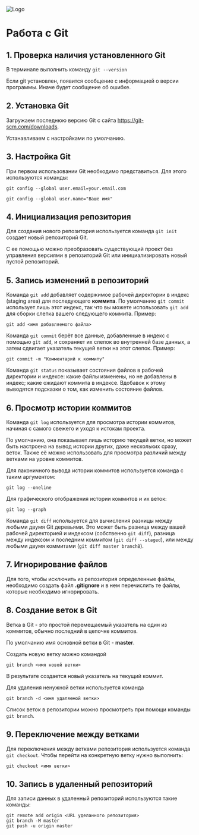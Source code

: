 ![Logo](Git-Logo-1788C.png)
# Работа с Git
## 1. Проверка наличия установленного Git
В терминале выполнить команду `git --version`

Если git установлен, появится сообщение с информацией о версии программы. Иначе будет сообщение об ошибке.

## 2. Установка Git
Загружаем последнюю версию Git с сайта https://git-scm.com/downloads.

Устанавливаем с настройками по умолчанию.

## 3. Настройка Git
При первом использовании Git необходимо представиться.
Для этого используются команды:

```
git config --global user.email=your.email.com

git config --global user.name="Ваше имя"
```
## 4. Инициализация репозитория
Для создания нового репозитория используется команда `git init` создает новый репозиторий Git. 

С ее помощью можно преобразовать существующий проект без управления версиями в репозиторий Git или инициализировать новый пустой репозиторий.
## 5. Запись изменений в репозиторий
Команда `git add` добавляет содержимое рабочей директории в индекс (staging area) для последующего **коммита**. По умолчанию `git commit` использует лишь этот индекс, так что вы можете использовать `git add` для сборки слепка вашего следующего коммита. Пример:
```
git add <имя добавляемого файла>
```

Команда `git commit` берёт все данные, добавленные в индекс с помощью `git add`, и сохраняет их слепок во внутренней базе данных, а затем сдвигает указатель текущей ветки на этот слепок. Пример:
```
git commit -m "Комментарий к коммиту"
```

Команда `git status` показывает состояния файлов в рабочей директории и индексе: какие файлы изменены, но не добавлены в индекс; какие ожидают коммита в индексе. Вдобавок к этому выводятся подсказки о том, как изменить состояние файлов.
## 6. Просмотр истории коммитов
Команда `git log` используется для просмотра истории коммитов, начиная с самого свежего и уходя к истокам проекта. 

По умолчанию, она показывает лишь историю текущей ветки, но может быть настроена на вывод истории других, даже нескольких сразу, веток. Также её можно использовать для просмотра различий между ветками на уровне коммитов.

Для лаконичного вывода истории коммитов используется команда с таким аргументом:
```
git log --oneline
```
Для графического отображения истории коммитов и их веток:
```
git log --graph
```

Команда `git diff` используется для вычисления разницы между любыми двумя Git деревьями. Это может быть разница между вашей рабочей директорией и индексом (собственно `git diff`), разница между индексом и последним коммитом (`git diff --staged`), или между любыми двумя коммитами (`git diff master branchB`).
## 7. Игнорирование файлов
Для того, чтобы исключить из репозитория определенные файлы, необходимо создать файл **.gitignore** и в нем перечислить те файлы, которые необходимо игнорировать.
## 8. Создание веток в Git
Ветка в Git - это простой перемещаемый указатель на один из коммитов, обычно последний в цепочке коммитов.

По умолчанию имя основной ветки в Git - **master**.

Создать новую ветку можно командой
```
git branch <имя новой ветки>
```
В результате создается новый указатель на текущий коммит.

Для удаления ненужной ветки используется команда
```
git branch -d <имя удаляемой ветки>
```
Список веток в репозитории можно просмотреть при помощи команды `git branch`.
## 9. Переключение между ветками
Для переключения между ветками репозитория используется команда `git checkout`. Чтобы перейти на конкретную ветку нужно выполнить:
```
git checkout <имя ветки>
```

## 10. Запись в удаленный репозиторий
Для записи данных в удаленный репозиторий используются такие команды:
```
git remote add origin <URL уделанного репозитория>
git branch -M master
git push -u origin master
```





